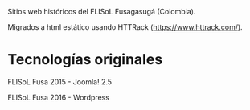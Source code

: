 Sitios web históricos del FLISoL Fusagasugá (Colombia).

Migrados a html estático usando HTTRack (https://www.httrack.com/).

# Tecnologías originales

FLISoL Fusa 2015 - Joomla! 2.5

FLISoL Fusa 2016 - Wordpress
